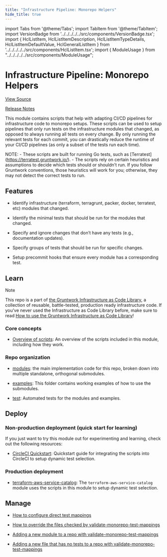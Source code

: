 ```yaml
---
title: "Infrastructure Pipeline: Monorepo Helpers"
hide_title: true
---
```


import Tabs from '@theme/Tabs';
import TabItem from '@theme/TabItem';
import VersionBadge from '../../../../../src/components/VersionBadge.tsx';
import { HclListItem, HclListItemDescription, HclListItemTypeDetails, HclListItemDefaultValue, HclGeneralListItem } from '../../../../../src/components/HclListItem.tsx';
import { ModuleUsage } from "../../../../../src/components/ModuleUsage";

<VersionBadge repoTitle="CI Modules" version="0.56.0" lastModifiedVersion="0.56.0"/>

# Infrastructure Pipeline: Monorepo Helpers

<a href="https://github.com/gruntwork-io/terraform-aws-ci/tree/v0.56.0/modules/monorepo-helpers" className="link-button" title="View the source code for this module in GitHub.">View Source</a>

<a href="https://github.com/gruntwork-io/terraform-aws-ci/releases/tag/v0.56.0" className="link-button" title="Release notes for only versions which impacted this module.">Release Notes</a>

This module contains scripts that help with adapting CI/CD pipelines for infrastructure code to monorepo setups. These scripts can be used to setup pipelines that only run tests on the infrastructure modules that changed, as opposed to always running all tests on every change. By only running the relevant tests for each commit, you can drastically reduce the runtime of your CI/CD pipelines (as only a subset of the tests run each time).

NOTE: - These scripts are built for running Go tests, such as \[Terratest]\(<https://terratest.gruntwork.io/>). - The scripts rely on certain heuristics and assumptions to decide which tests should or shouldn’t run. If you follow Gruntwork conventions, those heuristics will work for you; otherwise, they may not detect the correct tests to run.

## Features

*   Identify infrastructure (terraform, terragrunt, packer, docker, terratest, etc) modules that changed.

*   Identify the minimal tests that should be run for the modules that changed.

*   Specify and ignore changes that don’t have any tests (e.g., documentation updates).

*   Specify groups of tests that should be run for specific changes.

*   Setup precommit hooks that ensure every module has a corresponding test.

## Learn

Note

This repo is a part of [the Gruntwork Infrastructure as Code Library](https://gruntwork.io/infrastructure-as-code-library/), a collection of reusable, battle-tested, production ready infrastructure code. If you’ve never used the Infrastructure as Code Library before, make sure to read [How to use the Gruntwork Infrastructure as Code Library](https://gruntwork.io/guides/foundations/how-to-use-gruntwork-infrastructure-as-code-library/)!

### Core concepts

*   [Overview of scripts](https://github.com/gruntwork-io/terraform-aws-ci/tree/v0.56.0/modules/monorepo-helpers/core-concepts.md#overview): An overview of the scripts included in this module, including how they work.

### Repo organization

*   [modules](https://github.com/gruntwork-io/terraform-aws-ci/tree/v0.56.0/modules): the main implementation code for this repo, broken down into multiple standalone, orthogonal submodules.

*   [examples](https://github.com/gruntwork-io/terraform-aws-ci/tree/v0.56.0/examples): This folder contains working examples of how to use the submodules.

*   [test](https://github.com/gruntwork-io/terraform-aws-ci/tree/v0.56.0/test): Automated tests for the modules and examples.

## Deploy

### Non-production deployment (quick start for learning)

If you just want to try this module out for experimenting and learning, check out the following resources:

*   [CircleCI Quickstart](https://github.com/gruntwork-io/terraform-aws-ci/tree/v0.56.0/modules/monorepo-helpers/core-concepts.md#circleci-quickstart): Quickstart guide for integrating the scripts into CircleCI to setup dynamic test selection.

### Production deployment

*   [terraform-aws-service-catalog](https://github.com/gruntwork-io/terraform-aws-service-catalog): The `terraform-aws-service-catalog` module uses the scripts in this module to setup dynamic test selection.

## Manage

*   [How to configure direct test mappings](https://github.com/gruntwork-io/terraform-aws-ci/tree/v0.56.0/modules/monorepo-helpers/core-concepts.md#how-to-configure-direct-test-mappings)

*   [How to override the files checked by validate-monorepo-test-mappings](https://github.com/gruntwork-io/terraform-aws-ci/tree/v0.56.0/modules/monorepo-helpers/core-concepts.md#how-to-override-the-files-checked-by-validate-monorepo-test-mappings)

*   [Adding a new module to a repo with validate-monorepo-test-mappings](https://github.com/gruntwork-io/terraform-aws-ci/tree/v0.56.0/modules/monorepo-helpers/core-concepts.md#adding-a-new-module-to-a-repo-with-validate-monorepo-test-mappings)

*   [Adding a new file that has no tests to a repo with validate-monorepo-test-mappings](https://github.com/gruntwork-io/terraform-aws-ci/tree/v0.56.0/modules/monorepo-helpers/core-concepts.md#adding-a-new-file-that-has-no-tests-to-a-repo-with-validate-monorepo-test-mappings)


<!-- ##DOCS-SOURCER-START
{
  "originalSources": [
    "https://github.com/gruntwork-io/terraform-aws-ci/tree/v0.56.0/modules/monorepo-helpers/readme.adoc",
    "https://github.com/gruntwork-io/terraform-aws-ci/tree/v0.56.0/modules/monorepo-helpers/variables.tf",
    "https://github.com/gruntwork-io/terraform-aws-ci/tree/v0.56.0/modules/monorepo-helpers/outputs.tf"
  ],
  "sourcePlugin": "module-catalog-api",
  "hash": "8bcf05448214be608332caa9435756a4"
}
##DOCS-SOURCER-END -->
